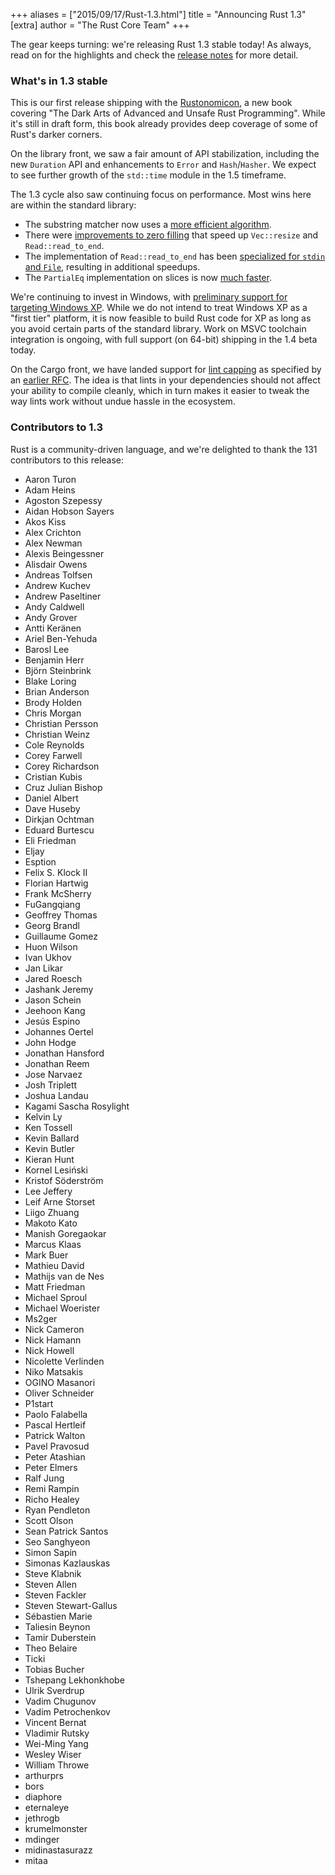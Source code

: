 +++
aliases = ["2015/09/17/Rust-1.3.html"]
title = "Announcing Rust 1.3"
[extra]
author = "The Rust Core Team"
+++

The gear keeps turning: we're releasing Rust 1.3 stable today! As always, read
on for the highlights and check the [release notes][notes] for more detail.

[install]: http://www.rust-lang.org/install.html
[notes]: https://github.com/rust-lang/rust/blob/master/RELEASES.md#version-130-september-2015

### What's in 1.3 stable

This is our first release shipping with the
[Rustonomicon](https://doc.rust-lang.org/nightly/nomicon/), a new book covering
"The Dark Arts of Advanced and Unsafe Rust Programming". While it's still in
draft form, this book already provides deep coverage of some of Rust's darker
corners.

On the library front, we saw a fair amount of API stabilization, including the
new `Duration` API and enhancements to `Error` and `Hash`/`Hasher`. We expect to
see further growth of the `std::time` module in the 1.5 timeframe.

The 1.3 cycle also saw continuing focus on performance. Most wins here are
within the standard library:

- The substring matcher now uses a
  [more efficient algorithm](https://github.com/rust-lang/rust/pull/26327).
- There were
  [improvements to zero filling](https://github.com/rust-lang/rust/pull/26849)
  that speed up `Vec::resize` and `Read::read_to_end`.
- The implementation of `Read::read_to_end` has been
  [specialized for `stdin` and `File`](https://github.com/rust-lang/rust/pull/26950),
  resulting in additional speedups.
- The `PartialEq` implementation on slices is now
  [much faster](https://github.com/rust-lang/rust/pull/26884).

We're continuing to invest in Windows, with
[preliminary support for targeting Windows XP](https://github.com/rust-lang/rust/pull/26601). While
we do not intend to treat Windows XP as a "first tier" platform, it is now
feasible to build Rust code for XP as long as you avoid certain parts of the
standard library. Work on MSVC toolchain integration is ongoing, with full
support (on 64-bit) shipping in the 1.4 beta today.

On the Cargo front, we have landed support for
[lint capping](https://github.com/rust-lang/rust/pull/27260) as specified by an
[earlier RFC](https://github.com/rust-lang/rfcs/pull/1193). The idea is that
lints in your dependencies should not affect your ability to compile cleanly,
which in turn makes it easier to tweak the way lints work without undue hassle
in the ecosystem.

### Contributors to 1.3

Rust is a community-driven language, and we're delighted to thank the 131
contributors to this release:

- Aaron Turon
- Adam Heins
- Agoston Szepessy
- Aidan Hobson Sayers
- Akos Kiss
- Alex Crichton
- Alex Newman
- Alexis Beingessner
- Alisdair Owens
- Andreas Tolfsen
- Andrew Kuchev
- Andrew Paseltiner
- Andy Caldwell
- Andy Grover
- Antti Keränen
- Ariel Ben-Yehuda
- Barosl Lee
- Benjamin Herr
- Björn Steinbrink
- Blake Loring
- Brian Anderson
- Brody Holden
- Chris Morgan
- Christian Persson
- Christian Weinz
- Cole Reynolds
- Corey Farwell
- Corey Richardson
- Cristian Kubis
- Cruz Julian Bishop
- Daniel Albert
- Dave Huseby
- Dirkjan Ochtman
- Eduard Burtescu
- Eli Friedman
- Eljay
- Esption
- Felix S. Klock II
- Florian Hartwig
- Frank McSherry
- FuGangqiang
- Geoffrey Thomas
- Georg Brandl
- Guillaume Gomez
- Huon Wilson
- Ivan Ukhov
- Jan Likar
- Jared Roesch
- Jashank Jeremy
- Jason Schein
- Jeehoon Kang
- Jesús Espino
- Johannes Oertel
- John Hodge
- Jonathan Hansford
- Jonathan Reem
- Jose Narvaez
- Josh Triplett
- Joshua Landau
- Kagami Sascha Rosylight
- Kelvin Ly
- Ken Tossell
- Kevin Ballard
- Kevin Butler
- Kieran Hunt
- Kornel Lesiński
- Kristof Söderström
- Lee Jeffery
- Leif Arne Storset
- Liigo Zhuang
- Makoto Kato
- Manish Goregaokar
- Marcus Klaas
- Mark Buer
- Mathieu David
- Mathijs van de Nes
- Matt Friedman
- Michael Sproul
- Michael Woerister
- Ms2ger
- Nick Cameron
- Nick Hamann
- Nick Howell
- Nicolette Verlinden
- Niko Matsakis
- OGINO Masanori
- Oliver Schneider
- P1start
- Paolo Falabella
- Pascal Hertleif
- Patrick Walton
- Pavel Pravosud
- Peter Atashian
- Peter Elmers
- Ralf Jung
- Remi Rampin
- Richo Healey
- Ryan Pendleton
- Scott Olson
- Sean Patrick Santos
- Seo Sanghyeon
- Simon Sapin
- Simonas Kazlauskas
- Steve Klabnik
- Steven Allen
- Steven Fackler
- Steven Stewart-Gallus
- Sébastien Marie
- Taliesin Beynon
- Tamir Duberstein
- Theo Belaire
- Ticki
- Tobias Bucher
- Tshepang Lekhonkhobe
- Ulrik Sverdrup
- Vadim Chugunov
- Vadim Petrochenkov
- Vincent Bernat
- Vladimir Rutsky
- Wei-Ming Yang
- Wesley Wiser
- William Throwe
- arthurprs
- bors
- diaphore
- eternaleye
- jethrogb
- krumelmonster
- mdinger
- midinastasurazz
- mitaa
